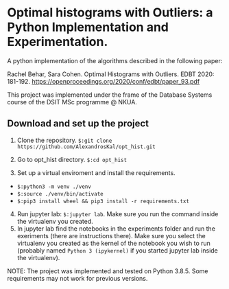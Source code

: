 # Optimal histograms with Outliers: a Python Implementation and Experimentation.
A python implementation of the algorithms described in the following paper:

Rachel Behar, Sara Cohen. Optimal Histograms with Outliers. EDBT 2020: 181-192. https://openproceedings.org/2020/conf/edbt/paper_93.pdf

This project was implemented under the frame of the Database Systems course of the DSIT MSc programme @ NKUA.



## Download and set up the project

1. Clone the repository.
  `$:git clone https://github.com/AlexandrosKal/opt_hist.git`

2. Go to opt_hist directory. 
  `$:cd opt_hist`
3. Set up a virtual enviroment and install the requirements.
  - `$:python3 -m venv ./venv`
  - `$:source ./venv/bin/activate`
  - `$:pip3 install wheel && pip3 install -r requirements.txt` 
4. Run jupyter lab:
  `$:jupyter lab`. Make sure you run the command inside the virtualenv you created. 
5. In jupyter lab find the notebooks in the experiments folder and run the exeriments (there are instructions there).
Make sure you select the virtualenv you created as the kernel of the notebook you wish to run (probably named `Python 3 (ipykernel)`
if you started jupyter lab inside the virtualenv).

NOTE: The project was implemented and tested on Python 3.8.5. Some requirements may not work for previous versions.
